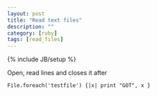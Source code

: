 ```yaml
---
layout: post
title: "Read text files"
description: ""
category: [ruby]
tags: [read_files]
---
```

{% include JB/setup %}


Open, read lines and closes it after

    File.foreach('testfile') {|x| print "GOT", x }
